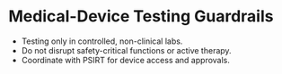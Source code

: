 # Medical-Device Testing Guardrails

- Testing only in controlled, non-clinical labs.
- Do not disrupt safety-critical functions or active therapy.
- Coordinate with PSIRT for device access and approvals.
